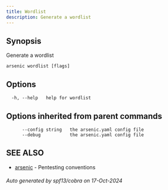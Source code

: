 ```yaml
---
title: Wordlist
description: Generate a wordlist
---
```


## Synopsis

Generate a wordlist

```
arsenic wordlist [flags]
```

## Options

```
  -h, --help   help for wordlist
```

## Options inherited from parent commands

```
      --config string   the arsenic.yaml config file
      --debug           the arsenic.yaml config file
```

## SEE ALSO

* [arsenic](arsenic.md)	 - Pentesting conventions

###### Auto generated by spf13/cobra on 17-Oct-2024
